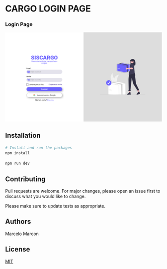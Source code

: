 # CARGO LOGIN PAGE

### Login Page

![login page](./login-page.png)

## Installation

```sh
# Install and run the packages
npm install

npm run dev

```

## Contributing

Pull requests are welcome. For major changes, please open an issue first
to discuss what you would like to change.

Please make sure to update tests as appropriate.

## Authors

Marcelo Marcon

## License

[MIT](https://choosealicense.com/licenses/mit/)
